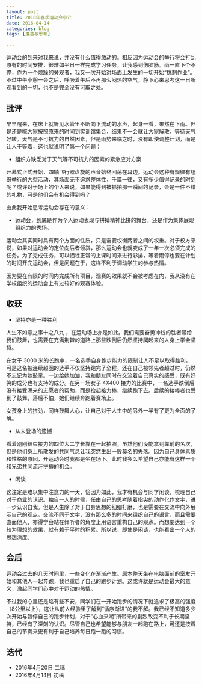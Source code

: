 ```yaml
---
layout: post
title: 2016年春季运动会小计
date: 2016-04-14
categories: blog
tags: [遭遇与思考]

---
```


运动会的到来对我来说，并没有什么值得激动的。相反因为运动会的举行将会打乱原有的时间安排，很难如平日一样完成学习任务，让我感到伤脑筋。雨一直下个不停，作为一个烦躁的旁观者，我又一次开始对场面上发生的一切开始“挑刺作业”。不过中午小憩一会之后，呼吸着午后不再那么闷热的空气，静下心来思考这一日所观看到的一切，也不是完全没有可取之处。

## 批评

早早醒来，在床上就听见水管里不断向下流动的水声，起身一看，果然在下雨。但是还是喊大家按照原来的时间到实训馆集合，结果不一会就让大家解散，等待天气好转。天气是不可抗力的自然因素，但是雨势来临之时，没有即使调整计划，而是让人干等着，这也就说明了第一个问题：

* 组织方缺乏对于天气等不可抗力的因素的紧急应对方案

开幕式正式开始，四轴飞行器盘旋的声音始终回荡在耳边。运动会这种有规律有组织举行的大型活动，其场面无不追求整体性，千篇一律，又有多少值得记录的时刻呢？或许对于场上的个人来说，如果能得到被抓拍那一瞬间的记录，会是一件不错的礼物，可是他们会有机会得到吗？

由此我开始思考运动会存在的意义：

* 运动会，到底是作为个人运动表现与拼搏精神比拼的舞台，还是作为集体展现组织力的秀场。

运动会其实同时具有两个方面的性质，只是需要权衡两者之间的权重。对于校方来说，如果对运动会的定位向后者倾斜，那么运动会也就变成了一年一次必须完成的任务。为了完成任务，可以牺牲正常的上课时间来进行彩排，等着雨停也要在计划的时间开完运动会，但是问题在于，这样不利于调动学生的参与热情。

因为要在有限的时间内完成所有项目，观赛的效果就不会被考虑在内，我从没有在学校组织的运动会上有过较好的观赛体验。

## 收获

* 坚持亦是一种胜利

人生不如意之事十之八九 ，在运动场上亦是如此。我们需要奋勇冲线的胜者带给我们鼓舞，也需要在充满荆棘的道路上那些跌倒后仍然坚持爬起来的人身上学会坚持。

在女子 3000 米的长跑中，一名选手自身跑步能力的限制让人不足以取得胜利，可是这名被连续超圈的选手不仅坚持跑完了全程，还在自己被领先者超过时，仍然不忘记为她鼓掌。一边给她加油，我和朋友同时在交流着自己真实的感受，既有好笑的成分也有支持的成分。在另一场女子 4X400 接力的比赛中，一名选手跌倒后没有接受涌来的志愿者的帮助，而是捡起接力棒，继续跑下去。后续的接棒者也受到了鼓舞，落后不怕，她们继续奔跑着赛场上。

女孩身上的拼劲，同样鼓舞人心，让自己对于人生中的另外一半有了更为全面的了解。

* 从未登场的遗憾

看着刚刚结束接力的四位大二学长靠在一起拍照，虽然他们没能拿到靠前的名次，但是他们身上所散发的共同气息让我突然生出一股莫名的失落。因为自己身体素质和性格的原因，开运动会时我都是坐在场下。此时我多么希望自己亦能有这样一个和兄弟共同流汗拼搏的机会。

* 闲谈

这注定是难以集中注意力的一天，恰因为如此，我才有机会与同学闲谈，梳理自己对于商业的认识。独自一人的时候，任由自己的思考随着指尖的动作化作文字，进一步认识自我。但是人生除了对于自身思想的细细打磨，也是需要在交流中向外展示自己的观点。交流不同于文字，没有那么多的时间来组织自己的语言，而且需要直面他人，亦得学会站在倾听者的角度上用语言重构自己的观点。而想要达到一个较为理想的效果，就有赖于平时的积累。所以说，即使是闲谈，也能看出一个人的思想深度。

## 会后

运动会过去的几天时间里，一些变化在渐渐产生。原本整天坐在电脑面前的室友开始和其他人一起奔跑，我也重启了自己的跑步计划。这或许就是运动会最大的意义，激起同学们心中对于运动的热情。

不过我的心里还是略有些不安，同学们在一开始跑步的情况下就追求了极高的强度（8公里以上），这让从前人经验里了解到“循序渐进”的我不解。我已经不知道多少次开始与暂停自己的跑步计划，对于“心血来潮”所带来的剧烈改变不利于长期坚持，已经有了深刻的认识。尽管自己也希望能够与朋友一起跑在路上，可还是按着自己的节奏来更有利于自己培养每日跑一跑的习惯。

## 迭代

* 2016年4月20日 二稿
* 2016年4月14日 初稿

